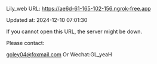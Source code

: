 Lily_web URL: https://ae6d-61-165-102-156.ngrok-free.app

Updated at: 2024-12-10 07:01:30

If you cannot open this URL, the server might be down.

Please contact: 

goley04@foxmail.com Or Wechat:GL_yeaH